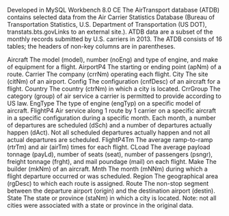 Developed in MySQL Workbench 8.0 CE
The AirTransport database (ATDB) contains selected data from the Air Carrier Statistics Database (Bureau of Transportation Statistics, U.S. Department of Transportation (US DOT), transtats.bts.govLinks to an external site.). ATDB data are a subset of the monthly records submitted by U.S. carriers in 2013.
The ATDB consists of 16 tables; the headers of non-key columns are in parentheses.

Aircraft The model (model), number (noEng) and type of engine, and make of equipment for a flight.
AirportP4 The starting or ending point (apNm) of a route.
Carrier The company (crrNm) operating each flight.
City The site (citNm) of an airport.
Config The configuration (cnfDesc) of an aircraft for a flight.
Country The country (ctrNm) in which a city is located.
CrrGroup The category (group) of air service a carrier is permitted to provide according to US law.
EngType The type of engine (engTyp) on a specific model of aircraft.
FlightP4 Air service along 1 route by 1 carrier on a specific aircraft in a specific configuration during a specific month. Each month, a number of departures are scheduled (dSch) and a number of departures actually happen (dAct).
Not all scheduled departures actually happen and not all actual departures are scheduled.
FlightP4Tm The average ramp-to-ramp (rtrTm) and air (airTm) times for each flight.
CLoad The average payload tonnage (payLd), number of seats (seat), number of passengers (psngr), freight tonnage (frght), and mail poundage (mail) on each flight.
Make The builder (mkNm) of an aircraft.
Mnth The month (mNNm) during which a flight departure occurred or was scheduled.
Region The geographical area (rgDesc) to which each route is assigned.
Route The non-stop segment between the departure airport (origin) and the destination airport (destin).
State The state or province (staNm) in which a city is located. Note: not all cities were associated with a state or province in the original data.
